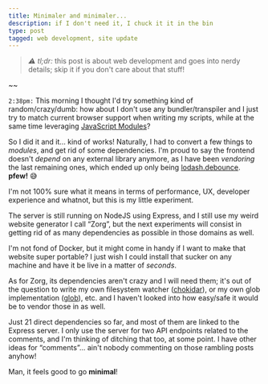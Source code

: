 ```yaml
---
title: Minimaler and minimaler...
description: if I don't need it, I chuck it it in the bin
type: post
tagged: web development, site update
---
```


> _⚠️ tl;dr:_ this post is about web development and goes into nerdy details; skip it if you don't care about that stuff!

~~

`2:38pm:` This morning I thought I'd try something kind of random/crazy/dumb: how about I don't use any bundler/transpiler and I just try to match current browser support when writing my scripts, while at the same time leveraging [JavaScript Modules](https://developer.mozilla.org/en-US/docs/Web/JavaScript/Guide/Modules)?

So I did it and it... kind of works! Naturally, I had to convert a few things to _modules_, and get rid of some dependencies. I'm proud to say the frontend doesn't _depend_ on any external library anymore, as I have been <dfn title="i.e. keeping a local copy of an external library">vendoring</dfn> the last remaining ones, which ended up only being [lodash.debounce](https://www.npmjs.com/package/lodash.debounce). **pfew!** 😅

I'm not 100% sure what it means in terms of performance, UX, developer experience and whatnot, but this is my little experiment.

The server is still running on NodeJS using Express, and I still use my weird website generator I call “Zorg”, but the next experiments will consist in getting rid of as many dependencies as possible in those domains as well.

I'm not fond of Docker, but it might come in handy if I want to make that website super portable? I just wish I could install that sucker on any machine and have it be live in a matter of _seconds_.

As for Zorg, its dependencies aren't crazy and I will need them; it's out of the question to write my own filesystem watcher ([chokidar](https://www.npmjs.com/package/chokidar)), or my own glob implementation ([glob](https://www.npmjs.com/package/glob)), etc. and I haven't looked into how easy/safe it would be to vendor those in as well.

Just 21 direct dependencies so far, and most of them are linked to the Express server. I only use the server for two API endpoints related to the comments, and I'm thinking of ditching that too, at some point. I have other ideas for “comments”... ain't nobody commenting on those rambling posts anyhow!

Man, it feels good to go **minimal**!
